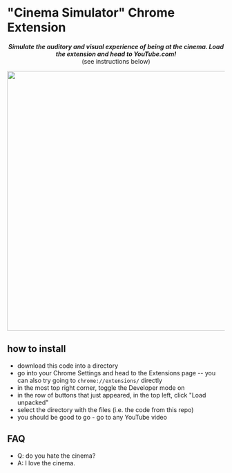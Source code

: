 # "Cinema Simulator" Chrome Extension

<p align=center><b><i>Simulate the auditory and visual experience of being at the cinema. Load the extension and head to YouTube.com!</i></b><br>(see instructions below)</p>

<img width="960" height="600" src="https://github.com/user-attachments/assets/0210ffce-1c8f-4bc8-8e6e-3adb33bf0393" />

## how to install

- download this code into a directory
- go into your Chrome Settings and head to the Extensions page -- you can also try going to `chrome://extensions/` directly
- in the most top right corner, toggle the Developer mode on
- in the row of buttons that just appeared, in the top left, click "Load unpacked"
- select the directory with the files (i.e. the code from this repo)
- you should be good to go - go to any YouTube video

## FAQ

- Q: do you hate the cinema?
- A: I love the cinema.
